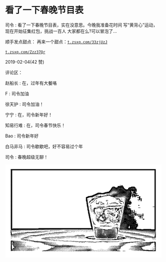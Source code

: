 # 看了一下春晚节目表

司令 : 看了一下春晚节目表，实在没意思。今晚我准备花时间 写“黄背心”运动，现在开始征集红包，挑战一百人 大家都在么?可以冒泡了...

顺手发点甜点： 再来一个甜点：[`t.zsxq.com/33zjUzJ`](https://t.zsxq.com/33zjUzJ)

[`t.zsxq.com/Zzz37Qr`](https://t.zsxq.com/Zzz37Qr)

2019-02-04(42 赞)

评论区：

赵船长 : 在，过年有大餐咯

F : 司令加油

徐天护 : 司令加油！

宁宁 : 在，司令新年好！

知易行难 : 在，司令春节快乐！

Bao : 司令新年好

白马非马 : 司令歇歇吧，好不容易过个年

司令 : 春晚超级无聊！

![image](img/Image_178.png)